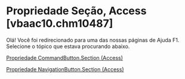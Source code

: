 
# Propriedade Seção, Access [vbaac10.chm10487]

Olá! Você foi redirecionado para uma das nossas páginas de Ajuda F1. Selecione o tópico que estava procurando abaixo.

[Propriedade CommandButton.Section (Access)](http://msdn.microsoft.com/library/0ef5f32e-b724-205a-94bc-337b76f0a1b7%28Office.15%29.aspx)

[Propriedade NavigationButton.Section (Access)](http://msdn.microsoft.com/library/810c32b5-2a6a-b6d2-65bc-96f28b3f9547%28Office.15%29.aspx)

